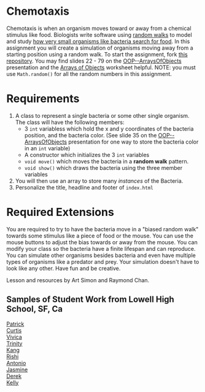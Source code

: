 Chemotaxis
==========
Chemotaxis is when an organism moves toward or away from a chemical stimulus like food. Biologists write software using [random walks](http://www.mit.edu/~kardar/teaching/projects/chemotaxis(AndreaSchmidt)/random.htm) to model and study [how very small organisms like bacteria search for food](http://www.mit.edu/~kardar/teaching/projects/chemotaxis(AndreaSchmidt)/). In this assignment you will create a simulation of organisms moving away from a starting position using a random walk. To start the assignment, fork [this repository](https://github.com/APCSLowell/Chemotaxis). You may find slides 22 - 79 on the [OOP--ArraysOfObjects](https://docs.google.com/presentation/d/1dEzW5NHZsPRZKKsc-hBK0JaJQX7IDZgCw4INZ3t45Ic/edit?usp=sharing) presentation and the [Arrays of Objects](https://drive.google.com/file/d/0Bz2ZkT6qWPYTZ1FCOTZrWS1pb3M/view?usp=sharing) worksheet helpful. NOTE: you must use `Math.random()` for all the random numbers in this assignment. 

Requirements
============
1. A class to represent a single bacteria or some other single organism. The class will have the following members:
   - 3 `int` variabless which hold the x and y coordinates of the bacteria position, and the bacteria color. (See slide 35 on the [OOP--ArraysOfObjects](https://docs.google.com/presentation/d/1dEzW5NHZsPRZKKsc-hBK0JaJQX7IDZgCw4INZ3t45Ic/edit?usp=sharing) presentation for one way to store the bacteria color in an `int` variable)
   - A constructor which initializes the 3 `int` variables
   - `void move()` which moves the bacteria in a **random walk** pattern.
   - `void show()` which draws the bacteria using the three member variables 
2. You will then use an array to store many *instances* of the Bacteria. 
3. Personalize the title, headline and footer of `index.html`   
   
Required Extensions
==========

You are required to try to have the bacteria move in a "biased random walk" towards some stimulus like a piece of food or the mouse. You can use the mouse buttons to adjust the bias towards or away from the mouse. You can modify your class so the bacteria have a finite lifespan and can reproduce. You can simulate other organisms besides bacteria and even have multiple types of organisms like a predator and prey. Your simulation doesn't have to look like any other. Have fun and be creative.

Lesson and resources by Art Simon and Raymond Chan.

Samples of Student Work from Lowell High School, SF, Ca
-----------------------

[Patrick](https://patrickhu926.github.io/Chemotaxis/)   
[Curtis](https://curtislee603.github.io/Chemotaxis/)   
[Vivica](https://vivicaatran.github.io/Chemotaxis/)    
[Trinity](https://trinitywu.github.io/Chemotaxis/)    
[Kang](https://kangryu.github.io/Chemotaxis/)     
[Rishi](https://rinath-apcs.github.io/Chemotaxis/)   
[Antonio](https://andzibmis.github.io/Chemotaxis/)   
[Jasmine](https://jasmine-c-16.github.io/Chemotaxis/)   
[Derek](https://dehuynh3.github.io/Chemotaxis/)   
[Kelly](https://kellyye22.github.io/Chemotaxis/)   






